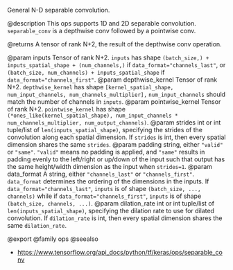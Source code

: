 General N-D separable convolution.

@description
This ops supports 1D and 2D separable convolution. `separable_conv` is
a depthwise conv followed by a pointwise conv.

@returns
    A tensor of rank N+2, the result of the depthwise conv operation.

@param inputs Tensor of rank N+2. `inputs` has shape
    `(batch_size,) + inputs_spatial_shape + (num_channels,)` if
    `data_format="channels_last"`, or
    `(batch_size, num_channels) + inputs_spatial_shape` if
    `data_format="channels_first"`.
@param depthwise_kernel Tensor of rank N+2. `depthwise_kernel` has shape
    `[kernel_spatial_shape, num_input_channels, num_channels_multiplier],`
    `num_input_channels` should match the number of channels in
    `inputs`.
@param pointwise_kernel Tensor of rank N+2. `pointwise_kernel` has shape
    `(*ones_like(kernel_spatial_shape),
    num_input_channels * num_channels_multiplier, num_output_channels)`.
@param strides int or int tuple/list of `len(inputs_spatial_shape)`,
    specifying the strides of the convolution along each spatial
    dimension. If `strides` is int, then every spatial dimension shares
    the same `strides`.
@param padding string, either `"valid"` or `"same"`. `"valid"` means no
    padding is applied, and `"same"` results in padding evenly to the
    left/right or up/down of the input such that output has the
    same height/width dimension as the input when `strides=1`.
@param data_format A string, either `"channels_last"` or `"channels_first"`.
    `data_format` determines the ordering of the dimensions in the
    inputs. If `data_format="channels_last"`, `inputs` is of shape
    `(batch_size, ..., channels)` while if
    `data_format="channels_first"`, `inputs` is of shape
    `(batch_size, channels, ...)`.
@param dilation_rate int or int tuple/list of `len(inputs_spatial_shape)`,
    specifying the dilation rate to use for dilated convolution. If
    `dilation_rate` is int, then every spatial dimension shares
    the same `dilation_rate`.

@export
@family ops
@seealso
+ <https://www.tensorflow.org/api_docs/python/tf/keras/ops/separable_conv>
